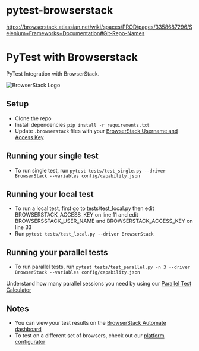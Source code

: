 # pytest-browserstack
https://browserstack.atlassian.net/wiki/spaces/PROD/pages/3358687296/Selenium+Frameworks+Documentation#Git-Repo-Names

# PyTest with Browserstack

PyTest Integration with BrowserStack.

![BrowserStack Logo](https://d98b8t1nnulk5.cloudfront.net/production/images/layout/logo-header.png?1469004780)

## Setup

* Clone the repo
* Install dependencies `pip install -r requirements.txt`
* Update `.browserstack` files with your [BrowserStack Username and Access Key](https://www.browserstack.com/accounts/settings)

## Running your single test
* To run single test, run `pytest tests/test_single.py --driver BrowserStack --variables config/capability.json`

## Running your local test
* To run a local test, first go to tests/test_local.py then edit BROWSERSTACK_ACCESS_KEY on line 11 and edit BROWSERSSTACK_USER_NAME and BROWSERSTACK_ACCESS_KEY on line 33
* Run `pytest tests/test_local.py --driver BrowserStack`

## Running your parallel tests
* To run parallel tests, run `pytest tests/test_parallel.py -n 3 --driver BrowserStack --variables config/capability.json`

 Understand how many parallel sessions you need by using our [Parallel Test Calculator](https://www.browserstack.com/automate/parallel-calculator?ref=github)

## Notes
* You can view your test results on the [BrowserStack Automate dashboard](https://www.browserstack.com/automate)
* To test on a different set of browsers, check out our [platform configurator](https://www.browserstack.com/automate/python#setting-os-and-browser)
